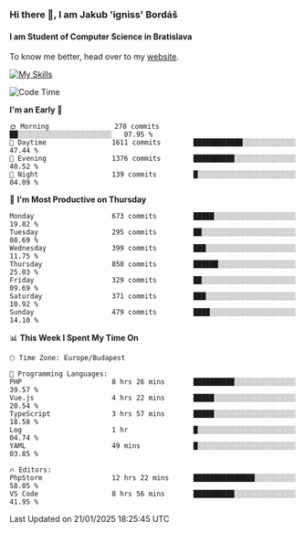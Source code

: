 ### Hi there 👋, I am Jakub 'igniss' Bordáš

#### I am Student of Computer Science in Bratislava
To know me better, head over to my [website](https://bordas.sk).

[![My Skills](https://skillicons.dev/icons?i=js,typescript,html,css,figma,svelte,vue,next,postgresql,nest,express,nodejs)](https://bordas.sk)


<!--START_SECTION:waka-->
![Code Time](http://img.shields.io/badge/Code%20Time-1%2C646%20hrs%208%20mins-blue)

**I'm an Early 🐤** 

```text
🌞 Morning                270 commits         ██░░░░░░░░░░░░░░░░░░░░░░░   07.95 % 
🌆 Daytime                1611 commits        ████████████░░░░░░░░░░░░░   47.44 % 
🌃 Evening                1376 commits        ██████████░░░░░░░░░░░░░░░   40.52 % 
🌙 Night                  139 commits         █░░░░░░░░░░░░░░░░░░░░░░░░   04.09 % 
```
📅 **I'm Most Productive on Thursday** 

```text
Monday                   673 commits         █████░░░░░░░░░░░░░░░░░░░░   19.82 % 
Tuesday                  295 commits         ██░░░░░░░░░░░░░░░░░░░░░░░   08.69 % 
Wednesday                399 commits         ███░░░░░░░░░░░░░░░░░░░░░░   11.75 % 
Thursday                 850 commits         ██████░░░░░░░░░░░░░░░░░░░   25.03 % 
Friday                   329 commits         ██░░░░░░░░░░░░░░░░░░░░░░░   09.69 % 
Saturday                 371 commits         ███░░░░░░░░░░░░░░░░░░░░░░   10.92 % 
Sunday                   479 commits         ████░░░░░░░░░░░░░░░░░░░░░   14.10 % 
```


📊 **This Week I Spent My Time On** 

```text
🕑︎ Time Zone: Europe/Budapest

💬 Programming Languages: 
PHP                      8 hrs 26 mins       ██████████░░░░░░░░░░░░░░░   39.57 % 
Vue.js                   4 hrs 22 mins       █████░░░░░░░░░░░░░░░░░░░░   20.54 % 
TypeScript               3 hrs 57 mins       █████░░░░░░░░░░░░░░░░░░░░   18.58 % 
Log                      1 hr                █░░░░░░░░░░░░░░░░░░░░░░░░   04.74 % 
YAML                     49 mins             █░░░░░░░░░░░░░░░░░░░░░░░░   03.85 % 

🔥 Editors: 
PhpStorm                 12 hrs 22 mins      ███████████████░░░░░░░░░░   58.05 % 
VS Code                  8 hrs 56 mins       ██████████░░░░░░░░░░░░░░░   41.95 % 
```


 Last Updated on 21/01/2025 18:25:45 UTC
<!--END_SECTION:waka-->
